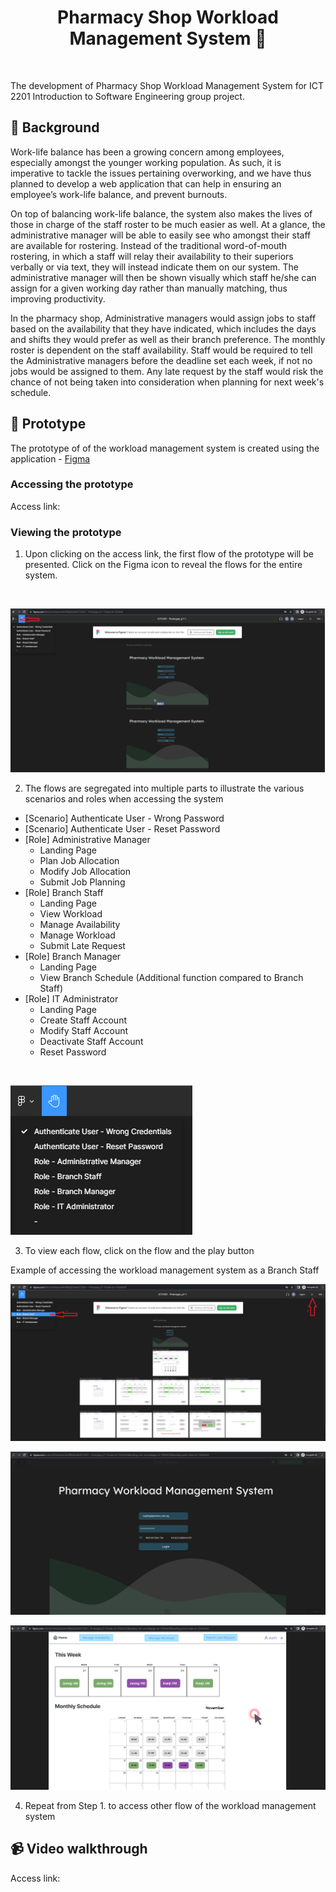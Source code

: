 <h1 align="center">Pharmacy Shop Workload Management System 💊</h1> <br />

The development of Pharmacy Shop Workload Management System for ICT 2201 Introduction to Software Engineering group project.

## 📖 Background
Work-life balance has been a growing concern among employees, especially amongst the younger working population. As such, it is imperative to tackle the issues pertaining overworking, and we have thus planned to develop a web application that can help in ensuring an employee’s work-life balance, and prevent burnouts. 

On top of balancing work-life balance, the system also makes the lives of those in charge of the staff roster to be much easier as well. At a glance, the administrative manager will be able to easily see who amongst their staff are available for rostering. Instead of the traditional word-of-mouth rostering, in which a staff will relay their availability to their superiors verbally or via text, they will instead indicate them on our system. The administrative manager will then be shown visually which staff he/she can assign for a given working day rather than manually matching, thus improving productivity.

In the pharmacy shop, Administrative managers would assign jobs to staff based on the availability that they have indicated, which includes the days and shifts they would prefer as well as their branch preference. The monthly roster is dependent on the staff availability. Staff would be required to tell the Administrative managers before the deadline set each week, if not no jobs would be assigned to them.  Any late request by the staff would risk the chance of not being taken into consideration when planning for next week's schedule.

## 🤖 Prototype
The prototype of of the workload management system is created using the application - [Figma](https://www.figma.com/) </br>

### Accessing the prototype
Access link: </br>

### Viewing the prototype

1. Upon clicking on the access link, the first flow of the prototype will be presented. Click on the Figma icon to reveal the flows for the entire system.
</br>

![Step1](screenshots/1.png)

2. The flows are segregated into multiple parts to illustrate the various scenarios and roles when accessing the system
* [Scenario] Authenticate User - Wrong Password
* [Scenario] Authenticate User - Reset Password
* [Role] Administrative Manager
  - Landing Page
  - Plan Job Allocation
  - Modify Job Allocation
  - Submit Job Planning
* [Role] Branch Staff
  - Landing Page
  - View Workload
  - Manage Availability
  - Manage Workload
  - Submit Late Request
* [Role] Branch Manager
  - Landing Page
  - View Branch Schedule (Additional function compared to Branch Staff)
* [Role] IT Administrator
  - Landing Page
  - Create Staff Account
  - Modify Staff Account
  - Deactivate Staff Account
  - Reset Password
</br>

![Step2](screenshots/2.png)

3. To view each flow, click on the flow and the play button

Example of accessing the workload management system as a Branch Staff

![Step3.1](screenshots/3_1.png)

![Step3.2](screenshots/3_2.png)

![Step3.3](screenshots/3_3.png)

4. Repeat from Step 1. to access other flow of the workload management system


## 📹 Video walkthrough
Access link: 







